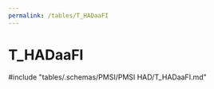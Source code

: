 ```yaml
---
permalink: /tables/T_HADaaFI
---
```

# T_HADaaFI
<!-- SPDX-License-Identifier: MPL-2.0 -->

<!-- ATTENTION : Ne pas supprimer ou modifier la ligne ci-dessous -->
#include "tables/.schemas/PMSI/PMSI HAD/T_HADaaFI.md"
<!-- ATTENTION : Ne pas supprimer ou modifier la ligne ci-dessus -->
